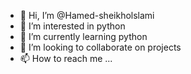 - 👋 Hi, I’m @Hamed-sheikholslami
- 👀 I’m interested in python
- 🌱 I’m currently learning python
- 💞️ I’m looking to collaborate on projects
- 📫 How to reach me ...

<!---
Hamed-sheikholslami/Hamed-sheikholslami is a ✨ special ✨ repository because its `README.md` (this file) appears on your GitHub profile.
You can click the Preview link to take a look at your changes.
--->
